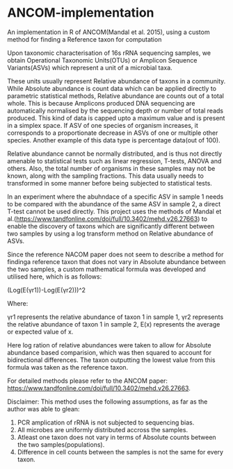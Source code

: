 # ANCOM-implementation
An implementation in R of ANCOM(Mandal et al. 2015), using a custom method for finding a Reference taxon for computation

Upon taxonomic characterisation of 16s rRNA sequencing samples, we obtain Operational Taxonomic Units(OTUs) or Amplicon Sequence Variants(ASVs) which represent a unit of a microbial taxa.

These units usually represent Relative abundance of taxons in a community. While Absolute abundance is count data which can be applied directly to parametric statistical methods, Relative abundance are counts out of a total whole. This is because Amplicons produced DNA sequencing are automatically normalised by the sequencing depth or number of total reads produced.
This kind of data is capped upto a maximum value and is present in a simplex space. If ASV of one species of organism increases, it corresponds to a proportionate decrease in ASVs of one or multiple other species. Another example of this data type is percentage data(out of 100).

Relative abundance cannot be normally distributed, and is thus not directly amenable to statistical tests such as linear regression, T-tests, ANOVA and others.
Also, the total number of organisms in these samples may not be known, along with the sampling fractions.
This data usually needs to transformed in some manner before being subjected to statistical tests. 

In an experiment where the abuhndace of a specific ASV in sample 1 needs to be compared with the abundance of the same ASV in sample 2, a direct T-test cannot be used directly.
This project uses the methods of Mandal et al.(https://www.tandfonline.com/doi/full/10.3402/mehd.v26.27663) to enable the discovery of taxons which are significantly different between two samples by using a log transform method on Relative abundance of ASVs.

Since the reference NACOM paper does not seem to describe a method for findinga reference taxon that does not vary in Absolute abundance between the two samples,
a custom mathematical formula was developed and utilised here, which is as follows:

(Log(E(γr1))-Log(E(γr2)))^2

Where:

γr1 represents the relative abundance of taxon 1 in sample 1, 
γr2 represents the relative abundance of taxon 1 in sample 2, 
E(x) represents the average or expected value of x.

Here log ration of relative abundances were taken to allow for Absolute abundance based comparision, which was then squared to account for bidirectional differences. The taxon outputting the lowest value from this formula was taken as the reference taxon.

For detailed methods please refer to the ANCOM paper: https://www.tandfonline.com/doi/full/10.3402/mehd.v26.27663.

Disclaimer: This method uses the following assumptions, as far as the author was able to glean:
1. PCR amplication of rRNA is not subjected to sequencing bias.
2. All microbes are uniformly distributed accross the samples.
3. Atleast one taxon does not vary in terms of Absolute counts between the two samples(populations).
4. Difference in cell counts between the samples is not the same for every taxon.

